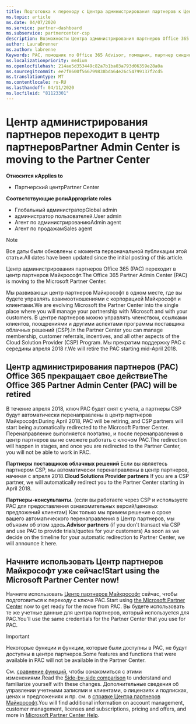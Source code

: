 ```yaml
---
title: Подготовка к переходу с Центра администрирования партнеров к Центру партнеров | Центр партнеров
ms.topic: article
ms.date: 04/07/2020
ms.service: partner-dashboard
ms.subservice: partnercenter-csp
description: Возможности Центра администрирования партнеров Office 365 переносятся в Центр партнеров.
author: LauraBrenner
ms.author: labrenne
Keywords: PAC, помощник по Office 365 Advisor, помощник, партнер синдикации, снятие с учета PAC, упразднение PAC
ms.localizationpriority: medium
ms.openlocfilehash: 214ae5d353449c82a7b1ba03a793d06359e28a0a
ms.sourcegitcommit: ee7f8600f566799838bda64e26c54799137f2cd5
ms.translationtype: MT
ms.contentlocale: ru-RU
ms.lasthandoff: 04/11/2020
ms.locfileid: "81123301"
---
```

# <a name="partner-admin-center-is-moving-to-the-partner-center"></a><span data-ttu-id="be183-104">Центр администрирования партнеров переходит в центр партнеров</span><span class="sxs-lookup"><span data-stu-id="be183-104">Partner Admin Center is moving to the Partner Center</span></span>

<span data-ttu-id="be183-105">**Относится к**</span><span class="sxs-lookup"><span data-stu-id="be183-105">**Applies to**</span></span>

-  <span data-ttu-id="be183-106">Партнерский центр</span><span class="sxs-lookup"><span data-stu-id="be183-106">Partner Center</span></span>

<span data-ttu-id="be183-107">**Соответствующие роли**</span><span class="sxs-lookup"><span data-stu-id="be183-107">**Appropriate roles**</span></span>
-    <span data-ttu-id="be183-108">Глобальный администратор</span><span class="sxs-lookup"><span data-stu-id="be183-108">Global admin</span></span>
-    <span data-ttu-id="be183-109">администратор пользователей.</span><span class="sxs-lookup"><span data-stu-id="be183-109">User admin</span></span>
-    <span data-ttu-id="be183-110">Агент по администрированию</span><span class="sxs-lookup"><span data-stu-id="be183-110">Admin agent</span></span>
-    <span data-ttu-id="be183-111">Агент по продажам</span><span class="sxs-lookup"><span data-stu-id="be183-111">Sales agent</span></span>

> [!NOTE]  
>  <span data-ttu-id="be183-112">Все даты были обновлены с момента первоначальной публикации этой статьи.</span><span class="sxs-lookup"><span data-stu-id="be183-112">All dates have been updated since the initial posting of this article.</span></span>

<span data-ttu-id="be183-113">Центр администрирования партнеров Office 365 (PAC) переходит в центр партнеров Майкрософт.</span><span class="sxs-lookup"><span data-stu-id="be183-113">The Office 365 Partner Admin Center (PAC) is moving to the Microsoft Partner Center.</span></span>

<span data-ttu-id="be183-114">Мы развивающи центр партнеров Майкрософт в одном месте, где вы будете управлять взаимоотношениями с корпорацией Майкрософт и клиентами.</span><span class="sxs-lookup"><span data-stu-id="be183-114">We are evolving Microsoft the Partner Center into the single place where you will manage your partnership with Microsoft and with your customers.</span></span> <span data-ttu-id="be183-115">В центре партнеров можно управлять членством, ссылками клиентов, поощрениями и другими аспектами программы поставщика облачных решений (CSP).</span><span class="sxs-lookup"><span data-stu-id="be183-115">In the Partner Center you can manage membership, customer referrals, incentives, and all other aspects of the Cloud Solution Provider (CSP) Program.</span></span> <span data-ttu-id="be183-116">Мы прекратим поддержку PAC с середины апреля 2018 г.</span><span class="sxs-lookup"><span data-stu-id="be183-116">We will retire the PAC starting mid-April 2018.</span></span>

## <a name="the-office-365-partner-admin-center-pac-will-be-retired"></a><span data-ttu-id="be183-117">Центр администрирования партнеров (PAC) Office 365 прекращает свое действие</span><span class="sxs-lookup"><span data-stu-id="be183-117">The Office 365 Partner Admin Center (PAC) will be retired</span></span>

<span data-ttu-id="be183-118">В течение апреля 2018, ключ PAC будет снят с учета, а партнеры CSP будут автоматически перенаправлены в центр партнеров Майкрософт.</span><span class="sxs-lookup"><span data-stu-id="be183-118">During April 2018, PAC will be retiring, and CSP partners will start being automatically redirected to the Microsoft Partner Center.</span></span> <span data-ttu-id="be183-119">Перенаправление выполняется поэтапно, и после перенаправления в центр партнеров вы не сможете работать с ключом PAC.</span><span class="sxs-lookup"><span data-stu-id="be183-119">The redirection will happen in stages, and once you are redirected to the Partner Center, you will not be able to work in PAC.</span></span> 

<span data-ttu-id="be183-120">**Партнеры поставщиков облачных решений** Если вы являетесь партнером CSP, мы автоматически перенаправлены в центр партнеров, начиная с апреля 2018.</span><span class="sxs-lookup"><span data-stu-id="be183-120">**Cloud Solutions Provider partners** If you are a CSP partner, we will automatically redirect you to the Partner Center starting in April 2018.</span></span> 

<span data-ttu-id="be183-121">**Партнеры-консультанты.** (если вы работаете через CSP и используете PAC для предоставления ознакомительных версий/ценовых предложений клиентам) Как только мы примем решение о сроке вашего автоматического перенаправления в Центр партнеров, мы объявим об этом здесь.</span><span class="sxs-lookup"><span data-stu-id="be183-121">**Advisor partners** (if you don't transact via CSP and use PAC to provide trials/quotes for your customers) As soon as we decide on the timeline for your automatic redirection to Partner Center, we will announce it here.</span></span> 


## <a name="start-using-the-microsoft-partner-center-now"></a><span data-ttu-id="be183-122">Начните использовать Центр партнеров Майкрософт уже сейчас!</span><span class="sxs-lookup"><span data-stu-id="be183-122">Start using the Microsoft Partner Center now!</span></span>

<span data-ttu-id="be183-123">Начните использовать [Центр партнеров Майкрософт](https://partnercenter.microsoft.com/) сейчас, чтобы подготовиться к переходу с ключа PAC.</span><span class="sxs-lookup"><span data-stu-id="be183-123">Start using [the Microsoft Partner Center](https://partnercenter.microsoft.com/) now to get ready for the move from PAC.</span></span>  <span data-ttu-id="be183-124">Вы будете использовать те же учетные данные для центра партнеров, который используется для PAC.</span><span class="sxs-lookup"><span data-stu-id="be183-124">You'll use the same credentials for the Partner Center that you use for PAC.</span></span>

> [!IMPORTANT]  
> <span data-ttu-id="be183-125">Некоторые функции и функции, которые были доступны в PAC, не будут доступны в центре партнеров.</span><span class="sxs-lookup"><span data-stu-id="be183-125">Some features and functions that were available in PAC will not be available in the Partner Center.</span></span>

 <span data-ttu-id="be183-126">См. [сравнение функций](moving-from-pac-to-pc.md), чтобы ознакомиться с этими изменениями.</span><span class="sxs-lookup"><span data-stu-id="be183-126">Read the [Side-by-side comparison](moving-from-pac-to-pc.md) to understand and familiarize yourself with these changes.</span></span>  <span data-ttu-id="be183-127">Дополнительные сведения об управлении учетными записями и клиентами, о лицензиях и подписках, ценах и предложениях и пр. см. в [справке Центра партнеров Майкрософт](https://docs.microsoft.com/partner-center/).</span><span class="sxs-lookup"><span data-stu-id="be183-127">You will find additional information on account management, customer management, licenses and subscriptions, pricing and offers, and more in [Microsoft Partner Center Help](https://docs.microsoft.com/partner-center/).</span></span>